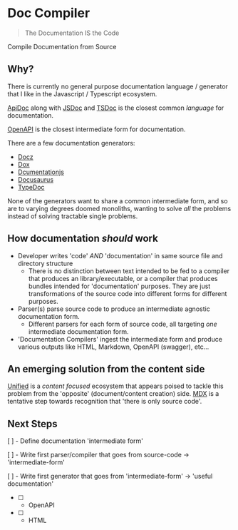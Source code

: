 # Doc Compiler

> The Documentation IS the Code

Compile Documentation from Source

## Why?

There is currently no general purpose documentation language / generator that I like in the Javascript / Typescript ecosystem.

[ApiDoc](https://apidocjs.com/) along with [JSDoc](https://jsdoc.app/) and [TSDoc](https://github.com/microsoft/tsdoc) is the closest common _language_ for documentation.

[OpenAPI](https://github.com/OAI/OpenAPI-Specification) is the closest intermediate form for documentation.

There are a few documentation generators:

- [Docz](https://github.com/doczjs/docz)
- [Dox](https://github.com/tj/dox)
- [Dcumentationjs](https://github.com/documentationjs/documentation)
- [Docusaurus](https://v2.docusaurus.io/)
- [TypeDoc](https://typedoc.org/)

None of the generators want to share a common intermediate form, and so are to varying degrees doomed monoliths, wanting to solve _all_ the problems instead of solving tractable single problems.

## How documentation _should_ work

- Developer writes 'code' _AND_ 'documentation' in same source file and directory structure
  - There is no distinction between text intended to be fed to a compiler that produces an library/executable, or a compiler that produces bundles intended for 'documentation' purposes. They are just transformations of the source code into different forms for different purposes.
- Parser(s) parse source code to produce an intermediate agnostic documentation form.
  - Different parsers for each form of source code, all targeting _one_ intermediate documentation form.
- 'Documentation Compilers' ingest the intermediate form and produce various outputs like HTML, Markdown, OpenAPI (swagger), etc...

## An emerging solution from the content side

[Unified](https://unifiedjs.com/) is a _content focused_ ecosystem that appears poised to tackle this problem from the 'opposite' (document/content creation) side. [MDX](https://mdxjs.com/) is a tentative step towards recognition that 'there is only source code'.

## Next Steps

[ ] - Define documentation 'intermediate form'

[ ] - Write first parser/compiler that goes from source-code -> 'intermediate-form'

[ ] - Write first generator that goes from 'intermediate-form' -> 'useful documentation'
  - [ ] - OpenAPI
  - [ ] - HTML
